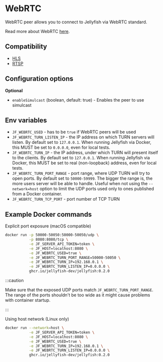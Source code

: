 # WebRTC

WebRTC peer allows you to connect to Jellyfish via WebRTC standard.

Read more about WebRTC [here](https://webrtc.org/).

## Compatibility

* [HLS](../components/hls.md)
* [RTSP](../components/rtsp.md)

## Configuration options

**Optional**

* `enableSimulcast` (boolean, default: true) - Enables the peer to use simulcast

## Env variables

* `JF_WEBRTC_USED` - has to be `true` if WebRTC peers will be used
* `JF_WEBRTC_TURN_LISTEN_IP` - the IP address on which TURN servers will listen. 
By default set to `127.0.0.1`.
When running Jellyfish via Docker, this MUST be set to `0.0.0.0`, even for local tests.
* `JF_WEBRTC_TURN_IP` - the IP address, under which TURN will present itself to the clients. By default set to `127.0.0.1`.
When running Jellyfish via Docker, this MUST be set to real (non-loopback) address, even for local tests.
* `JF_WEBRTC_TURN_PORT_RANGE` - port range, where UDP TURN will try to open ports. By default set to `50000-59999`.
The bigger the range is, the more users server will be able to handle. 
Useful when not using the `--network=host` option to limit the UDP ports 
used only to ones published from a Docker container.
* `JF_WEBRTC_TURN_TCP_PORT` - port number of TCP TURN

## Example Docker commands

Explicit port exposure (macOS compatible)

```bash
docker run -p 50000-50050:50000-50050/udp \
           -p 8080:8080/tcp \
           -e JF_SERVER_API_TOKEN=token \
           -e JF_HOST=localhost:8080 \
           -e JF_WEBRTC_USED=true \
           -e JF_WEBRTC_TURN_PORT_RANGE=50000-50050 \
           -e JF_WEBRTC_TURN_IP=192.168.0.1 \
           -e JF_WEBRTC_TURN_LISTEN_IP=0.0.0.0 \
           ghcr.io/jellyfish-dev/jellyfish:0.2.0
```

:::caution

Make sure that the exposed UDP ports match `JF_WEBRTC_TURN_PORT_RANGE`.
The range of the ports shouldn't be too wide as it might cause problems with container startup.

:::

Using host network (Linux only)

```bash
docker run --network=host \
           -e JF_SERVER_API_TOKEN=token \
           -e JF_HOST=localhost:8080 \
           -e JF_WEBRTC_USED=true \
           -e JF_WEBRTC_TURN_IP=192.168.0.1 \
           -e JF_WEBRTC_TURN_LISTEN_IP=0.0.0.0 \
           ghcr.io/jellyfish-dev/jellyfish:0.2.0
```
